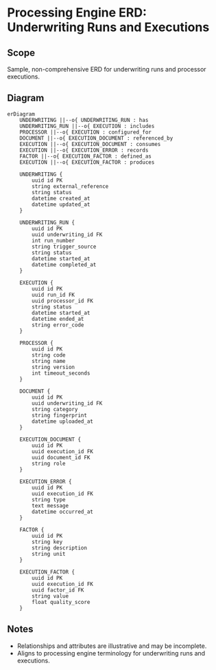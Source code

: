 # Processing Engine ERD: Underwriting Runs and Executions

## Scope
Sample, non-comprehensive ERD for underwriting runs and processor executions.

## Diagram
```mermaid
erDiagram
    UNDERWRITING ||--o{ UNDERWRITING_RUN : has
    UNDERWRITING_RUN ||--o{ EXECUTION : includes
    PROCESSOR ||--o{ EXECUTION : configured_for
    DOCUMENT ||--o{ EXECUTION_DOCUMENT : referenced_by
    EXECUTION ||--o{ EXECUTION_DOCUMENT : consumes
    EXECUTION ||--o{ EXECUTION_ERROR : records
    FACTOR ||--o{ EXECUTION_FACTOR : defined_as
    EXECUTION ||--o{ EXECUTION_FACTOR : produces

    UNDERWRITING {
        uuid id PK
        string external_reference
        string status
        datetime created_at
        datetime updated_at
    }

    UNDERWRITING_RUN {
        uuid id PK
        uuid underwriting_id FK
        int run_number
        string trigger_source
        string status
        datetime started_at
        datetime completed_at
    }

    EXECUTION {
        uuid id PK
        uuid run_id FK
        uuid processor_id FK
        string status
        datetime started_at
        datetime ended_at
        string error_code
    }

    PROCESSOR {
        uuid id PK
        string code
        string name
        string version
        int timeout_seconds
    }

    DOCUMENT {
        uuid id PK
        uuid underwriting_id FK
        string category
        string fingerprint
        datetime uploaded_at
    }

    EXECUTION_DOCUMENT {
        uuid id PK
        uuid execution_id FK
        uuid document_id FK
        string role
    }

    EXECUTION_ERROR {
        uuid id PK
        uuid execution_id FK
        string type
        text message
        datetime occurred_at
    }

    FACTOR {
        uuid id PK
        string key
        string description
        string unit
    }

    EXECUTION_FACTOR {
        uuid id PK
        uuid execution_id FK
        uuid factor_id FK
        string value
        float quality_score
    }
```

## Notes
- Relationships and attributes are illustrative and may be incomplete.
- Aligns to processing engine terminology for underwriting runs and executions.
